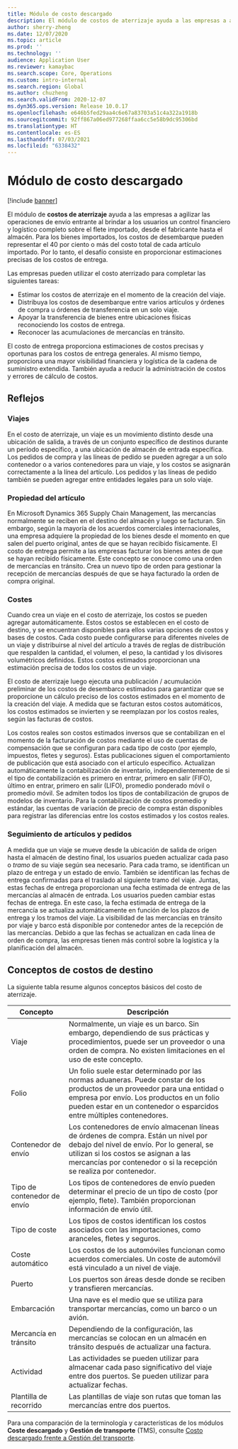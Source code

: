 ```yaml
---
title: Módulo de costo descargado
description: El módulo de costos de aterrizaje ayuda a las empresas a agilizar las operaciones de envío entrante al brindar a los usuarios un control financiero y logístico completo sobre el flete importado, desde el fabricante hasta el almacén.
author: sherry-zheng
ms.date: 12/07/2020
ms.topic: article
ms.prod: ''
ms.technology: ''
audience: Application User
ms.reviewer: kamaybac
ms.search.scope: Core, Operations
ms.custom: intro-internal
ms.search.region: Global
ms.author: chuzheng
ms.search.validFrom: 2020-12-07
ms.dyn365.ops.version: Release 10.0.17
ms.openlocfilehash: e646b5fed29aa4c6e67a83703a51c4a322a1918b
ms.sourcegitcommit: 92ff867a06ed977268ffaa6cc5e58b9dc95306bd
ms.translationtype: HT
ms.contentlocale: es-ES
ms.lasthandoff: 07/03/2021
ms.locfileid: "6338432"
---
```

# <a name="landed-cost-module"></a>Módulo de costo descargado

[!include [banner](../../includes/banner.md)]

El módulo de **costos de aterrizaje** ayuda a las empresas a agilizar las operaciones de envío entrante al brindar a los usuarios un control financiero y logístico completo sobre el flete importado, desde el fabricante hasta el almacén. Para los bienes importados, los costos de desembarque pueden representar el 40 por ciento o más del costo total de cada artículo importado. Por lo tanto, el desafío consiste en proporcionar estimaciones precisas de los costos de entrega.

Las empresas pueden utilizar el costo aterrizado para completar las siguientes tareas:

- Estimar los costos de aterrizaje en el momento de la creación del viaje.
- Distribuya los costos de desembarque entre varios artículos y órdenes de compra u órdenes de transferencia en un solo viaje.
- Apoyar la transferencia de bienes entre ubicaciones físicas reconociendo los costos de entrega.
- Reconocer las acumulaciones de mercancías en tránsito.

El costo de entrega proporciona estimaciones de costos precisas y oportunas para los costos de entrega generales. Al mismo tiempo, proporciona una mayor visibilidad financiera y logística de la cadena de suministro extendida. También ayuda a reducir la administración de costos y errores de cálculo de costos.

## <a name="highlights"></a>Reflejos

### <a name="voyages"></a>Viajes

En el costo de aterrizaje, un viaje es un movimiento distinto desde una ubicación de salida, a través de un conjunto específico de destinos durante un período específico, a una ubicación de almacén de entrada específica. Los pedidos de compra y las líneas de pedido se pueden agregar a un solo contenedor o a varios contenedores para un viaje, y los costos se asignarán correctamente a la línea del artículo. Los pedidos y las líneas de pedido también se pueden agregar entre entidades legales para un solo viaje.

### <a name="item-ownership"></a>Propiedad del artículo

En Microsoft Dynamics 365 Supply Chain Management, las mercancías normalmente se reciben en el destino del almacén y luego se facturan. Sin embargo, según la mayoría de los acuerdos comerciales internacionales, una empresa adquiere la propiedad de los bienes desde el momento en que salen del puerto original, antes de que se hayan recibido físicamente. El costo de entrega permite a las empresas facturar los bienes antes de que se hayan recibido físicamente. Este concepto se conoce como una orden de mercancías en tránsito. Crea un nuevo tipo de orden para gestionar la recepción de mercancías después de que se haya facturado la orden de compra original.

### <a name="costs"></a>Costes

Cuando crea un viaje en el costo de aterrizaje, los costos se pueden agregar automáticamente. Estos costos se establecen en el costo de destino, y se encuentran disponibles para ellos varias opciones de costos y bases de costos. Cada costo puede configurarse para diferentes niveles de un viaje y distribuirse al nivel del artículo a través de reglas de distribución que respalden la cantidad, el volumen, el peso, la cantidad y los divisores volumétricos definidos. Estos costos estimados proporcionan una estimación precisa de todos los costos de un viaje.

El costo de aterrizaje luego ejecuta una publicación / acumulación preliminar de los costos de desembarco estimados para garantizar que se proporcione un cálculo preciso de los costos estimados en el momento de la creación del viaje. A medida que se facturan estos costos automáticos, los costos estimados se invierten y se reemplazan por los costos reales, según las facturas de costos.

Los costos reales son costos estimados inversos que se contabilizan en el momento de la facturación de costos mediante el uso de cuentas de compensación que se configuran para cada tipo de costo (por ejemplo, impuestos, fletes y seguros). Estas publicaciones siguen el comportamiento de publicación que está asociado con el artículo específico. Actualizan automáticamente la contabilización de inventario, independientemente de si el tipo de contabilización es primero en entrar, primero en salir (FIFO), último en entrar, primero en salir (LIFO), promedio ponderado móvil o promedio móvil. Se admiten todos los tipos de contabilización de grupos de modelos de inventario. Para la contabilización de costos promedio y estándar, las cuentas de variación de precio de compra están disponibles para registrar las diferencias entre los costos estimados y los costos reales.

### <a name="item-and-order-tracking"></a>Seguimiento de artículos y pedidos

A medida que un viaje se mueve desde la ubicación de salida de origen hasta el almacén de destino final, los usuarios pueden actualizar cada paso o *tramo* de su viaje según sea necesario. Para cada tramo, se identifican un plazo de entrega y un estado de envío. También se identifican las fechas de entrega confirmadas para el traslado al siguiente tramo del viaje. Juntas, estas fechas de entrega proporcionan una fecha estimada de entrega de las mercancías al almacén de entrada. Los usuarios pueden cambiar estas fechas de entrega. En este caso, la fecha estimada de entrega de la mercancía se actualiza automáticamente en función de los plazos de entrega y los tramos del viaje. La visibilidad de las mercancías en tránsito por viaje y barco está disponible por contenedor antes de la recepción de las mercancías. Debido a que las fechas se actualizan en cada línea de orden de compra, las empresas tienen más control sobre la logística y la planificación del almacén.

## <a name="landed-cost-concepts"></a>Conceptos de costos de destino

La siguiente tabla resume algunos conceptos básicos del costo de aterrizaje.

| Concepto | Descripción |
|---|---|
| Viaje | Normalmente, un viaje es un barco. Sin embargo, dependiendo de sus prácticas y procedimientos, puede ser un proveedor o una orden de compra. No existen limitaciones en el uso de este concepto. |
| Folio | Un folio suele estar determinado por las normas aduaneras. Puede constar de los productos de un proveedor para una entidad o empresa por envío. Los productos en un folio pueden estar en un contenedor o esparcidos entre múltiples contenedores. |
| Contenedor de envío | Los contenedores de envío almacenan líneas de órdenes de compra. Están un nivel por debajo del nivel de envío. Por lo general, se utilizan si los costos se asignan a las mercancías por contenedor o si la recepción se realiza por contenedor. |
| Tipo de contenedor de envío | Los tipos de contenedores de envío pueden determinar el precio de un tipo de costo (por ejemplo, flete). También proporcionan información de envío útil. |
| Tipo de coste | Los tipos de costos identifican los costos asociados con las importaciones, como aranceles, fletes y seguros. |
| Coste automático | Los costos de los automóviles funcionan como acuerdos comerciales. Un coste de automóvil está vinculado a un nivel de viaje. |
| Puerto | Los puertos son áreas desde donde se reciben y transfieren mercancías. |
| Embarcación | Una nave es el medio que se utiliza para transportar mercancías, como un barco o un avión. |
| Mercancía en tránsito | Dependiendo de la configuración, las mercancías se colocan en un almacén en tránsito después de actualizar una factura. |
| Actividad | Las actividades se pueden utilizar para almacenar cada paso significativo del viaje entre dos puertos. Se pueden utilizar para actualizar fechas. |
| Plantilla de recorrido | Las plantillas de viaje son rutas que toman las mercancías entre dos puertos. |

Para una comparación de la terminología y características de los módulos **Coste descargado** y **Gestión de transporte** (TMS), consulte [Costo descargado frente a Gestión del transporte](landed-cost-vs-tms.md).
